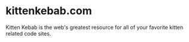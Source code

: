 # kittenkebab.com

Kitten Kebab is the web's greatest resource for all of your favorite kitten related code sites.